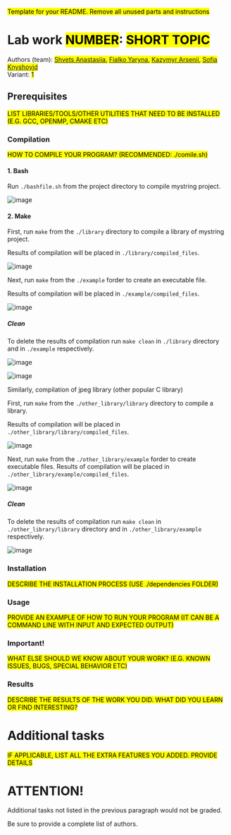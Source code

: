 <mark>Template for your README. Remove all unused parts and instructions</mark>

# Lab work <mark>NUMBER</mark>: <mark>SHORT TOPIC</mark>
Authors (team): <mark>[Shvets Anastasiia](https://github.com/shnasta), [Fialko Yaryna](https://github.com/YarynaFialko), [Kazymyr Arsenii](https://github.com/Arsenii6666), [Sofia Knyshoyid](https://github.com/Sofia-Knyshoyid) </mark><br>
Variant: <mark>1</mark>
## Prerequisites

<mark>LIST LIBRARIES/TOOLS/OTHER UTILITIES THAT NEED TO BE INSTALLED (E.G. GCC, OPENMP, CMAKE ETC)</mark>

### Compilation

<mark>HOW TO COMPILE YOUR PROGRAM? (RECOMMENDED: ./comile.sh)</mark>

#### 1. Bash

Run ```./bashfile.sh``` from the project directory to compile mystring project.

![image](https://user-images.githubusercontent.com/92580927/196960790-e537e510-fd63-44b2-b6f8-c3a9f9f32e62.png)


#### 2. Make

First, run ```make``` from the ```./library``` directory to compile a library of mystring project.

Results of compilation will be placed in ```./library/compiled_files```.

![image](https://user-images.githubusercontent.com/92580927/196963686-28d2feee-a33c-497b-b0dd-7b74b39eec5b.png)


Next, run ```make``` from the ```./example``` forder to create an executable file. 

Results of compilation will be placed in ```./example/compiled_files```. 

![image](https://user-images.githubusercontent.com/92580927/196964148-4d25dddf-1b9f-4bb0-bfbb-e23e88658f64.png)

##### Clean 

To delete the results of compilation run ```make clean``` in ```./library``` directory and in ```./example``` respectively.

![image](https://user-images.githubusercontent.com/92580927/196969048-983779ae-d6d2-488a-9eb7-750567f9fd5d.png)

![image](https://user-images.githubusercontent.com/92580927/196969881-8bafc6f3-39e2-4d1f-8df1-f2e271d7b599.png)



Similarly, compilation of jpeg library (other popular C library)


First, run ```make``` from the ```./other_library/library``` directory to compile a library.

Results of compilation will be placed in ```./other_library/library/compiled_files```.

![image](https://user-images.githubusercontent.com/92580927/196971272-b7f1ee92-7ba0-40a3-9254-f2b438fa5853.png)

Next, run ```make``` from the ```./other_library/example``` forder to create executable files. 
Results of compilation will be placed in ```./other_library/example/compiled_files```.

![image](https://user-images.githubusercontent.com/92580927/196972087-76e804f7-debb-460e-ac47-71b4388da1a3.png)

##### Clean

To delete the results of compilation run ```make clean``` in ```./other_library/library``` directory and in ```./other_library/example``` respectively.

![image](https://user-images.githubusercontent.com/92580927/196973145-c60da516-089d-4df2-b6bf-5716988d7b06.png)




### Installation

<mark>DESCRIBE THE INSTALLATION PROCESS (USE ./dependencies FOLDER)</mark>

### Usage

<mark>PROVIDE AN EXAMPLE OF HOW TO RUN YOUR PROGRAM (IT CAN BE A COMMAND LINE WITH INPUT AND EXPECTED OUTPUT)</mark>

### Important!

<mark>WHAT ELSE SHOULD WE KNOW ABOUT YOUR WORK? (E.G. KNOWN ISSUES, BUGS, SPECIAL BEHAVIOR ETC)</mark>

### Results

<mark>DESCRIBE THE RESULTS OF THE WORK YOU DID. WHAT DID YOU LEARN OR FIND INTERESTING?</mark>

# Additional tasks
<mark>IF APPLICABLE, LIST ALL THE EXTRA FEATURES YOU ADDED. PROVIDE DETAILS<mark>

# ATTENTION!
  
Additional tasks not listed in the previous paragraph would not be graded.

Be sure to provide a complete list of authors.

